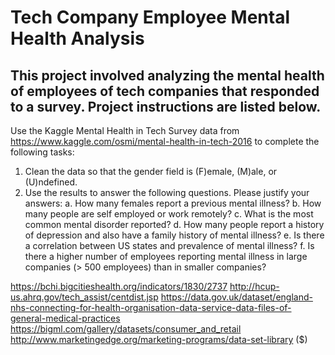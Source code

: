 # Tech Company Employee Mental Health Analysis
## This project involved analyzing the mental health of employees of tech companies that responded to a survey. Project instructions are listed below.

Use the Kaggle Mental Health in Tech Survey data from https://www.kaggle.com/osmi/mental-health-in-tech-2016 to complete the following tasks:

1.	Clean the data so that the gender field is (F)emale, (M)ale, or (U)ndefined.
2.	Use the results to answer the following questions. Please justify your answers:
a.	How many females report a previous mental illness?
b.	How many people are self employed or work remotely?
c.	What is the most common mental disorder reported?
d.	How many people report a history of depression and also have a family history of mental illness?
e.	Is there a correlation between US states and prevalence of mental illness?
f.	Is there a higher number of employees reporting mental illness in large companies (> 500 employees) than in smaller companies?

https://bchi.bigcitieshealth.org/indicators/1830/2737
http://hcup-us.ahrq.gov/tech_assist/centdist.jsp
https://data.gov.uk/dataset/england-nhs-connecting-for-health-organisation-data-service-data-files-of-general-medical-practices
https://bigml.com/gallery/datasets/consumer_and_retail
http://www.marketingedge.org/marketing-programs/data-set-library ($)
